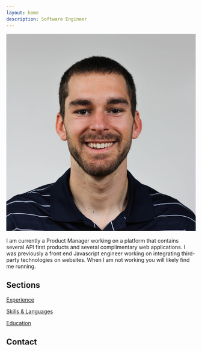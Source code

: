 ```yaml
---
layout: home
description: Software Engineer
---
```

![Professional Headshot](assets/images/crc.jpg)

I am currently a Product Manager working on a platform that contains several API first products and several complimentary web applications. I was previously a front end Javascript engineer working on integrating third-party technologies on websites. When I am not working you will likely find me running.

## Sections

[Experience](/experience)

[Skills & Languages](/skills)

[Education](/education)

## Contact
